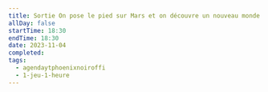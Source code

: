 ```yaml
---
title: Sortie On pose le pied sur Mars et on découvre un nouveau monde
allDay: false
startTime: 18:30
endTime: 18:30
date: 2023-11-04
completed: 
tags:
  - agendaytphoenixnoiroffi
  - 1-jeu-1-heure
---
```

